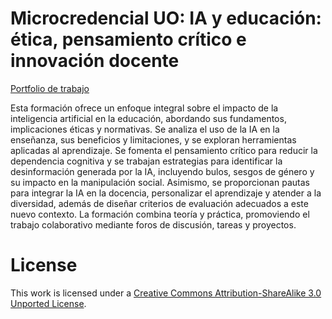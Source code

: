 # Microcredencial UO: IA y educación: ética, pensamiento crítico e innovación docente

[Portfolio de trabajo](https://raquelsimop.github.io/uo_iaeneducacion/)

Esta formación ofrece un enfoque integral sobre el impacto de la inteligencia artificial en la educación, abordando sus fundamentos, implicaciones éticas y normativas. Se analiza el uso de la IA en la enseñanza, sus beneficios y limitaciones, y se exploran herramientas aplicadas al aprendizaje. Se fomenta el pensamiento crítico para reducir la dependencia cognitiva y se trabajan estrategias para identificar la desinformación generada por la IA, incluyendo bulos, sesgos de género y su impacto en la manipulación social. Asimismo, se proporcionan pautas para integrar la IA en la docencia, personalizar el aprendizaje y atender a la diversidad, además de diseñar criterios de evaluación adecuados a este nuevo contexto. La formación combina teoría y práctica, promoviendo el trabajo colaborativo mediante foros de discusión, tareas y proyectos.

# License

This work is licensed under a [Creative Commons Attribution-ShareAlike 3.0 Unported License](http://creativecommons.org/licenses/by-sa/3.0/).
